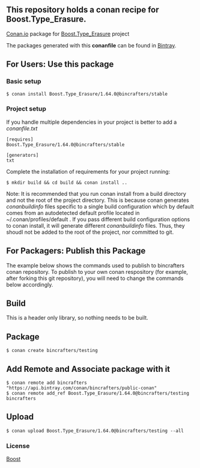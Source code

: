 ## This repository holds a conan recipe for Boost.Type_Erasure.

[Conan.io](https://conan.io) package for [Boost.Type_Erasure](https://github.com/Boostorg/Type_Erasure) project

The packages generated with this **conanfile** can be found in [Bintray](https://bintray.com/bincrafters/conan-public/Boost.Type_Erasure%3Abincrafters).

## For Users: Use this package

### Basic setup

    $ conan install Boost.Type_Erasure/1.64.0@bincrafters/stable

### Project setup

If you handle multiple dependencies in your project is better to add a *conanfile.txt*

    [requires]
    Boost.Type_Erasure/1.64.0@bincrafters/stable

    [generators]
    txt

Complete the installation of requirements for your project running:</small></span>

    $ mkdir build && cd build && conan install ..
	
Note: It is recommended that you run conan install from a build directory and not the root of the project directory.  This is because conan generates *conanbuildinfo* files specific to a single build configuration which by default comes from an autodetected default profile located in ~/.conan/profiles/default .  If you pass different build configuration options to conan install, it will generate different *conanbuildinfo* files.  Thus, they shoudl not be added to the root of the project, nor committed to git. 

## For Packagers: Publish this Package

The example below shows the commands used to publish to bincrafters conan repository. To publish to your own conan respository (for example, after forking this git repository), you will need to change the commands below accordingly. 

## Build  

This is a header only library, so nothing needs to be built.

## Package 

    $ conan create bincrafters/testing
	
## Add Remote and Associate package with it

	$ conan remote add bincrafters "https://api.bintray.com/conan/bincrafters/public-conan"
	$ conan remote add_ref Boost.Type_Erasure/1.64.0@bincrafters/testing bincrafters

## Upload

    $ conan upload Boost.Type_Erasure/1.64.0@bincrafters/testing --all

### License
[Boost](LICENSE)
